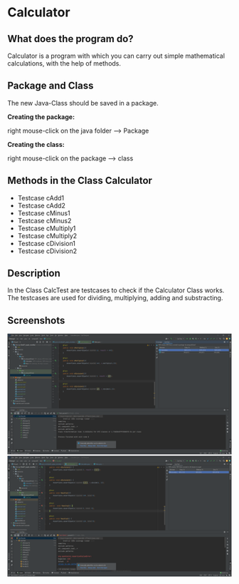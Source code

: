 # Calculator
## What does the program do?
Calculator is a program with which you can carry out simple mathematical calculations, with the help of methods.

## Package and Class
The new Java-Class should be saved in a package.

**Creating the package:**

right mouse-click on the java folder --> Package

**Creating the class:**

right mouse-click on the package --> class

## Methods in the Class Calculator
- Testcase cAdd1
- Testcase cAdd2
- Testcase cMinus1
- Testcase cMinus2
- Testcase cMultiply1
- Testcase cMultiply2
- Testcase cDivision1
- Testcase cDivision2

## Description
In the Class CalcTest are testcases to check if the Calculator Class works. The testcases are used for dividing, multiplying, adding and substracting.

## Screenshots
![Test](resources/images/ex4_1.png)
![Error](resources/images/ex4_2.png)